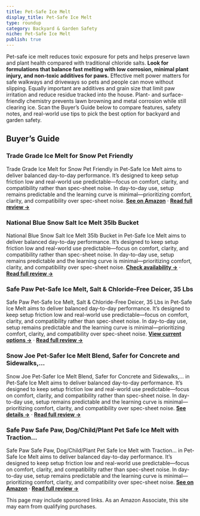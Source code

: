 ```yaml
---
title: Pet-Safe Ice Melt
display_title: Pet-Safe Ice Melt
type: roundup
category: Backyard & Garden Safety
niche: Pet-Safe Ice Melt
publish: true
---
```


<p>Pet-safe ice melt reduces toxic exposure for pets and helps preserve lawn and plant health compared with traditional chloride salts. <strong>Look for formulations that balance fast melting with low corrosion, minimal plant injury, and non-toxic additives for paws.</strong> Effective melt power matters for safe walkways and driveways so pets and people can move without slipping. Equally important are additives and grain size that limit paw irritation and reduce residue tracked into the house. Plant- and surface-friendly chemistry prevents lawn browning and metal corrosion while still clearing ice. Scan the Buyer’s Guide below to compare features, safety notes, and real-world use tips to pick the best option for backyard and garden safety.</p>

<h2>Buyer’s Guide</h2>
<h3>Trade Grade Ice Melt for Snow Pet Friendly</h3>
<p>Trade Grade Ice Melt for Snow Pet Friendly in Pet-Safe Ice Melt aims to deliver balanced day-to-day performance. It’s designed to keep setup friction low and real-world use predictable&mdash;focus on comfort, clarity, and compatibility rather than spec-sheet noise. In day-to-day use, setup remains predictable and the learning curve is minimal&mdash;prioritizing comfort, clarity, and compatibility over spec-sheet noise. <a href="https://amzn.to/42GXGnO" target="_blank" rel="nofollow sponsored noopener noopener" target="_blank"><strong>See on Amazon</strong></a> · <a href="/reviews/trade-grade-ice-melt-for-snow-pet-friendly-fast-acting-magnesium-chlori-d2826091/"><strong>Read full review &rarr;</strong></a></p>
<h3>National Blue Snow Salt Ice Melt 35lb Bucket</h3>
<p>National Blue Snow Salt Ice Melt 35lb Bucket in Pet-Safe Ice Melt aims to deliver balanced day-to-day performance. It’s designed to keep setup friction low and real-world use predictable&mdash;focus on comfort, clarity, and compatibility rather than spec-sheet noise. In day-to-day use, setup remains predictable and the learning curve is minimal&mdash;prioritizing comfort, clarity, and compatibility over spec-sheet noise. <a href="https://amzn.to/4nV8R4V" target="_blank" rel="nofollow sponsored noopener noopener" target="_blank"><strong>Check availability &rarr;</strong></a> · <a href="/reviews/national-blue-snow-salt-ice-melt-35lb-bucket-fast-acting-ice-melter-pet-6c1a9feb/"><strong>Read full review &rarr;</strong></a></p>
<h3>Safe Paw Pet-Safe Ice Melt, Salt & Chloride-Free Deicer, 35 Lbs</h3>
<p>Safe Paw Pet-Safe Ice Melt, Salt & Chloride-Free Deicer, 35 Lbs in Pet-Safe Ice Melt aims to deliver balanced day-to-day performance. It’s designed to keep setup friction low and real-world use predictable&mdash;focus on comfort, clarity, and compatibility rather than spec-sheet noise. In day-to-day use, setup remains predictable and the learning curve is minimal&mdash;prioritizing comfort, clarity, and compatibility over spec-sheet noise. <a href="https://amzn.to/3KQah1X" target="_blank" rel="nofollow sponsored noopener noopener" target="_blank"><strong>View current options &rarr;</strong></a> · <a href="/reviews/safe-paw-pet-safe-ice-melt-salt-chloride-free-deicer-35-lbs-non-corrosi-7fdbfefa/"><strong>Read full review &rarr;</strong></a></p>
<h3>Snow Joe Pet-Safer Ice Melt Blend, Safer for Concrete and Sidewalks,…</h3>
<p>Snow Joe Pet-Safer Ice Melt Blend, Safer for Concrete and Sidewalks,… in Pet-Safe Ice Melt aims to deliver balanced day-to-day performance. It’s designed to keep setup friction low and real-world use predictable&mdash;focus on comfort, clarity, and compatibility rather than spec-sheet noise. In day-to-day use, setup remains predictable and the learning curve is minimal&mdash;prioritizing comfort, clarity, and compatibility over spec-sheet noise. <a href="https://amzn.to/4qi6quQ" target="_blank" rel="nofollow sponsored noopener noopener" target="_blank"><strong>See details &rarr;</strong></a> · <a href="/reviews/snow-joe-pet-safer-ice-melt-blend-safer-for-concrete-and-sidewalks-20-p-932ea8eb/"><strong>Read full review &rarr;</strong></a></p>
<h3>Safe Paw Safe Paw, Dog/Child/Plant Pet Safe Ice Melt with Traction…</h3>
<p>Safe Paw Safe Paw, Dog/Child/Plant Pet Safe Ice Melt with Traction… in Pet-Safe Ice Melt aims to deliver balanced day-to-day performance. It’s designed to keep setup friction low and real-world use predictable&mdash;focus on comfort, clarity, and compatibility rather than spec-sheet noise. In day-to-day use, setup remains predictable and the learning curve is minimal&mdash;prioritizing comfort, clarity, and compatibility over spec-sheet noise. <a href="https://amzn.to/47ql6jX" target="_blank" rel="nofollow sponsored noopener noopener" target="_blank"><strong>See on Amazon</strong></a> · <a href="/reviews/safe-paw-safe-paw-dog-child-plant-pet-safe-ice-melt-with-traction-agent-a28d8bba/"><strong>Read full review &rarr;</strong></a></p>
<aside class="disclosure">This page may include sponsored links. As an Amazon Associate, this site may earn from qualifying purchases.</aside>
